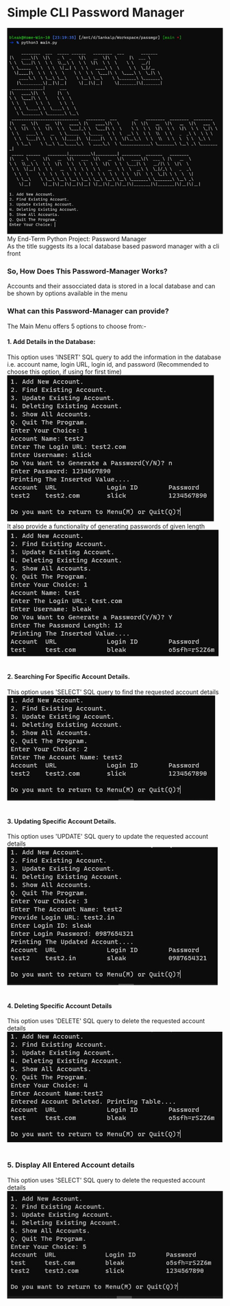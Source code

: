 # Simple CLI Password Manager
![Main Menu](https://github.com/bleak-alpha/passmgr/blob/main/screens/menu.JPG)<br/>
My End-Term Python Project: Password Manager<br/>
As the title suggests its a local database based pasword manager with a cli front

 ### So, How Does This Password-Manager Works?
 Accounts and their assocciated data is stored in a local database and can be shown by options available in the menu
 
 ### What can this Password-Manager can provide?
 The Main Menu offers 5 options to choose from:- <br/>
 #### 1. Add Details in the Database:
This option uses 'INSERT' SQL query to add the information in the database i.e. account name, login URL, login id, and password (Recommended to choose this option, if using for first time)<br/>
![Add Details 1](https://github.com/bleak-alpha/passmgr/blob/main/screens/op1b.JPG)<br/>
It also provide a functionality of generating passwords of given length
![Add Details 2](https://github.com/bleak-alpha/passmgr/blob/main/screens/op1.JPG)<br/><br/>

 #### 2. Searching For Specific Account Details.
 This option uses 'SELECT' SQL query to find the requested account details<br/>
 ![Find Details](https://github.com/bleak-alpha/passmgr/blob/main/screens/op2.JPG)<br/><br/>
 
 #### 3. Updating Specific Account Details.
 This option uses 'UPDATE' SQL query to update the requested account details<br/>
 ![Details](https://github.com/bleak-alpha/passmgr/blob/main/screens/op3.JPG)<br/><br/>
 
 #### 4. Deleting Specific Account Details
 This option uses 'DELETE' SQL query to delete the requested account details<br/>
 ![Details](https://github.com/bleak-alpha/passmgr/blob/main/screens/op4.JPG)<br/><br/>
 
 ### 5. Display All Entered Account details
 This option uses 'SELECT' SQL query to delete the requested account details<br/>
 ![ds](https://github.com/bleak-alpha/passmgr/blob/main/screens/op5.JPG)<br/><br/>
